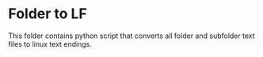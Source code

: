 # Folder to LF

This folder contains python script that converts all folder and subfolder text
files to linux text endings.

